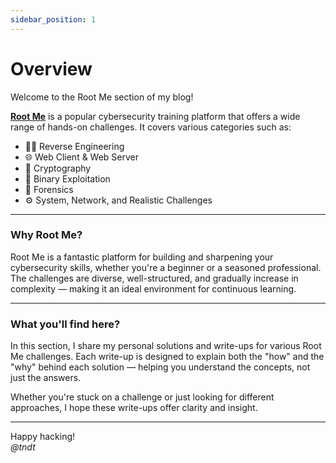 ```yaml
---
sidebar_position: 1
---
```


# Overview

Welcome to the Root Me section of my blog!

**[Root Me](https://www.root-me.org)** is a popular cybersecurity training platform that offers a wide range of hands-on challenges. It covers various categories such as:

- 🕵️‍♂️ Reverse Engineering  
- 🌐 Web Client & Web Server  
- 🧮 Cryptography  
- 🧠 Binary Exploitation  
- 📁 Forensics  
- ⚙️ System, Network, and Realistic Challenges  

---

### Why Root Me?

Root Me is a fantastic platform for building and sharpening your cybersecurity skills, whether you're a beginner or a seasoned professional. The challenges are diverse, well-structured, and gradually increase in complexity — making it an ideal environment for continuous learning.

---

### What you'll find here?

In this section, I share my personal solutions and write-ups for various Root Me challenges. Each write-up is designed to explain both the "how" and the "why" behind each solution — helping you understand the concepts, not just the answers.

Whether you're stuck on a challenge or just looking for different approaches, I hope these write-ups offer clarity and insight.

---

Happy hacking!  
*@tndt*
